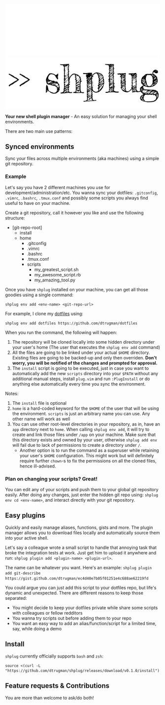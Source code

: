 ![shplug](./img/shplug-dark.png#gh-dark-mode-only)
![shplug](./img/shplug-light.png#gh-light-mode-only)

**Your new shell plugin manager** - An easy solution for managing your shell environments.

There are two main use patterns:

## Synced environments

Sync your files across multiple environments (aka machines) using a simple git repository.

### Example

Let's say you have 2 different machines you use for development/administration/etc.
You wanna sync your dotfiles: `.gitconfig`, `.vimrc`, `.bashrc`, `.tmux.conf`
and possibly some scripts you always find useful to have on your machine.

Create a git repository, call it however you like and use the following structure:
- [git-repo-root]
    - install
    - home
        - .gitconfig
        - .vimrc
        - .bashrc
        - .tmux.conf
        - scripts
            - my_greatest_script.sh
            - my_awesome_script.rb
            - my_amazing_tool.py

Once you have `shplug` installed on your machine, you can get all those goodies using a single command:
```
shplug env add <env-name> <git-repo-url>
```

For example, I clone my [dotfiles](https://github.com/dtrugman/dotfiles) using:
```
shplug env add dotfiles https://github.com/dtrugman/dotfiles
```

When you run the command, the following will happen:

1. The repository will be cloned locally into some hidden directory under your user's home (The user that executes the `shplug env add` command)
1. All the files are going to be linked under your actual `$HOME` directory. Existing files are going to be backed-up and only then overriden. **Don't worry, you will be notified of the changes and prompted for approval.**
1. The `install` script is going to be executed, just in case you want to automatically add the new `scripts` directory into your `$PATH` without any additional manual steps, install `plug.vim` and run `:PlugInstall` or do anything else automatically every time you sync the environment.

Notes:
1. The `install` file is optional
1. `home` is a hard-coded keyword for the `$HOME` of the user that will be using the environment. `scripts` is just an arbitrary name you can use. Any other name will work as well
1. You can use other root-level directories in your repository, as in, have an `app` directory next to `home`. When calling `shplug env add`, it will try to create and link those files under `/app` on your machine. Make sure that this directory exists and owned by your user, otherwise `shplug add env` will fail due to lack of permissions to create a directory under `/`.
    - Another option is to run the command as a superuser while retaining your user's `$HOME` configuration. This might work but will definitely require further `chown`-s to fix the permissions on all the cloned files, hence ill-advised.

### Plan on changing your scripts? Great!

You can edit any of your scripts and push them to your global git repository easily. After doing any changes, just enter the hidden git repo using: `shplug env cd <env-name>`, and interact directly with your git repository.

## Easy plugins

Quickly and easily manage aliases, functions, gists and more. The plugin manager allows you to download files locally and automatically source them into your active shell.

Let's say a colleague wrote a small script to handle that annoying task that broke the integration tests at work. Just get him to upload it anywhere and run: `shplug plugin add <plugin-name> <plugin-url>`.

The name can be whatever you want. Here's an example: `shplug plugin add git-describe https://gist.github.com/dtrugman/ec4d40e7b05f01251e4c688ae62219fd`

You could argue you can just add this script to your dotfiles repo, but life's dynamic and unexpected. There are different reasons to keep those separated:

- You might decide to keep your dotfiles private while share some scripts with colleagues or fellow redditors
- You wanna try scripts out before adding them to your repo
- You want an easy way to add an alias/function/script for a limited time, say, while doing a demo

## Install

`shplug` currently officially supports `bash` and `zsh`:

```
source <(curl -L "https://github.com/dtrugman/shplug/releases/download/v0.1.0/install")
```

## Feature requests & Contributions

You are more than welcome to ask/do both!
